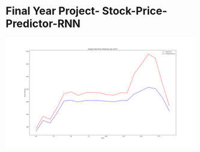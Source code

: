 # Final Year Project- Stock-Price-Predictor-RNN

![Image of Google Stock](https://github.com/Nihal369/Stock-Price-Predictor-RNN/blob/master/Graphs/Google.png)
